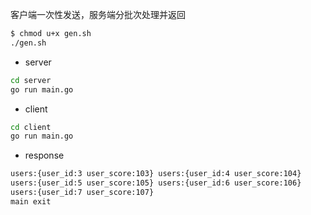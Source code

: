 客户端一次性发送，服务端分批次处理并返回

```bash
$ chmod u+x gen.sh                     
./gen.sh
```
+ server
```bash
cd server
go run main.go
```
+ client
```bash
cd client
go run main.go
```

+ response
``` bash
users:{user_id:3 user_score:103} users:{user_id:4 user_score:104}
users:{user_id:5 user_score:105} users:{user_id:6 user_score:106}
users:{user_id:7 user_score:107}
main exit
```